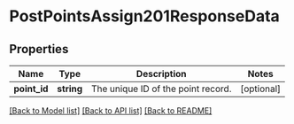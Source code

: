# PostPointsAssign201ResponseData

## Properties
Name | Type | Description | Notes
------------ | ------------- | ------------- | -------------
**point_id** | **string** | The unique ID of the point record. | [optional] 

[[Back to Model list]](../../README.md#documentation-for-models) [[Back to API list]](../../README.md#documentation-for-api-endpoints) [[Back to README]](../../README.md)


